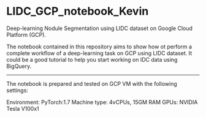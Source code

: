 # LIDC_GCP_notebook_Kevin
Deep-learning Nodule Segmentation using LIDC dataset on Google Cloud Platform (GCP).

The notebook contained in this repository aims to show how ot perform a complete workflow of a deep-learning task on GCP using LIDC dataset. It could be a good tutorial to help you start working on IDC data using BigQuery. 

-----------------------------------------------------------------------------------------------------------------------------------------------------------------

The notebook is prepared and tested on GCP VM with the following settings:

Environment: PyTorch:1.7
Machine type: 4vCPUs, 15GM RAM
GPUs: NVIDIA Tesla V100x1
